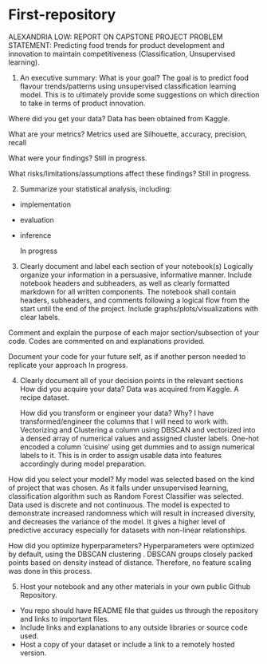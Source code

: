 # First-repository
ALEXANDRIA LOW: REPORT ON CAPSTONE PROJECT
PROBLEM STATEMENT: 
Predicting food trends for product development and innovation to maintain competitiveness (Classification, Unsupervised learning).

1. An executive summary:
  What is your goal?
The goal is to predict food flavour trends/patterns using unsupervised classification learning model. This is to ultimately provide some suggestions on which direction to take in terms of product innovation.

 Where did you get your data?
Data has been obtained from Kaggle.

What are your metrics?
Metrics used are Silhouette, accuracy, precision, recall 

What were your findings?
Still in progress.
 
What risks/limitations/assumptions affect these findings?
Still in progress.

2. Summarize your statistical analysis, including:
  - implementation
  - evaluation
  - inference

    In progress

3. Clearly document and label each section of your notebook(s)
   Logically organize your information in a persuasive, informative manner.
   Include notebook headers and subheaders, as well as clearly formatted markdown for all written                 components.
   The notebook shall contain headers, subheaders, and comments following a logical flow from the start until the end of the project.
    Include graphs/plots/visualizations with clear labels.

  Comment and explain the purpose of each major section/subsection of your code.
  Codes are commented on and explanations provided.

   Document your code for your future self, as if another person needed to replicate your approach
   In progress.

4. Clearly document all of your decision points in the relevant sections
    How did you acquire your data?
    Data was acquired from Kaggle. A recipe dataset.
 
    How did you transform or engineer your data?  Why?
    I have transformed/engineer the columns that I will need to work with. 
Vectorizing and Clustering a column using DBSCAN and vectorized into a densed array of numerical values and assigned cluster labels.
One-hot encoded a column ‘cuisine’ using get dummies and to assign numerical labels to it.
This is in order to assign usable data into features accordingly during model preparation.
 
How did you select your model?
My model was selected based on the kind of project that was chosen. As it falls under unsupervised learning, classification algorithm such as Random Forest Classifier was selected. Data used is discrete and not continuous. The model is expected to demonstrate increased randomness which will result in increased diversity, and decreases the variance of the model. It gives a higher level of predictive accuracy especially for datasets with non-linear relationships.
  
How did you optimize hyperparameters?
Hyperparameters were optimized by default, using the DBSCAN clustering . DBSCAN groups closely packed points based on density instead of distance. Therefore, no feature scaling was done in this process.

5. Host your notebook and any other materials in your own public Github Repository.
  - You repo should have README file that guides us through the repository and links to important files.
  - Include links and explanations to any outside libraries or source code used.
  - Host a copy of your dataset or include a link to a remotely hosted version.


